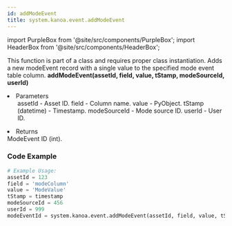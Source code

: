 ```yaml
---
id: addModeEvent
title: system.kanoa.event.addModeEvent
---
```


import PurpleBox from '@site/src/components/PurpleBox';
import HeaderBox from '@site/src/components/HeaderBox';

<PurpleBox>This function is part of a class and requires proper class instantiation.</PurpleBox>
<HeaderBox header="Description">
    Adds a new modeEvent record with a single value to the specified mode event table column.
</HeaderBox>
<HeaderBox header="Syntax">
    <b>addModeEvent(assetId, field, value, tStamp, modeSourceId, userId)</b>
    <li>Parameters <br />
        <ul>
            assetId - Asset ID.
            field - Column name.
            value - PyObject.
            tStamp (datetime) - Timestamp.
            modeSourceId - Mode source ID.
            userId - User ID.
        </ul>
    </li>
    <li>Returns <br />
        ModeEvent ID (int).
    </li>
</HeaderBox>

### Code Example

```python
# Example Usage:
assetId = 123
field = 'modeColumn'
value = 'ModeValue'
tStamp = timestamp
modeSourceId = 456
userId = 999
modeEventId = system.kanoa.event.addModeEvent(assetId, field, value, tStamp, modeSourceId, userId)

